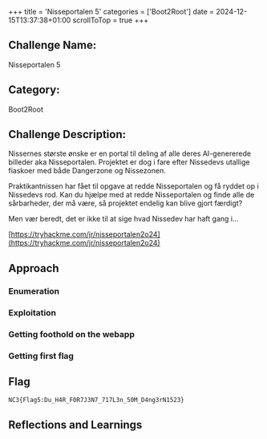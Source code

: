 +++
title = 'Nisseportalen 5'
categories = ['Boot2Root']
date = 2024-12-15T13:37:38+01:00
scrollToTop = true
+++

## Challenge Name:

Nisseportalen 5

## Category:

Boot2Root

## Challenge Description:

Nissernes største ønske er en portal til deling af alle deres AI-genererede billeder aka Nisseportalen. Projektet er dog i fare efter Nissedevs utallige fiaskoer med både Dangerzone og Nissezonen.

Praktikantnissen har fået til opgave at redde Nisseportalen og få ryddet op i Nissedevs rod. Kan du hjælpe med at redde Nisseportalen og finde alle de sårbarheder, der må være, så projektet endelig kan blive gjort færdigt?

Men vær beredt, det er ikke til at sige hvad Nissedev har haft gang i...

[https://tryhackme.com/jr/nisseportalen2o24](https://tryhackme.com/jr/nisseportalen2o24)

## Approach

### Enumeration

### Exploitation

### Getting foothold on the webapp

### Getting first flag

## Flag

```text
NC3{Flag5:Du_H4R_F0R7J3N7_717L3n_50M_D4ng3rN1523}
```

## Reflections and Learnings
